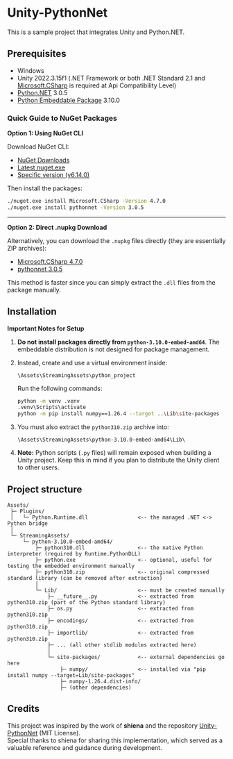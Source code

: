 # Unity-PythonNet

This is a sample project that integrates Unity and Python.NET.

## Prerequisites

- Windows
- Unity 2022.3.15f1 (.NET Framework or both .NET Standard 2.1 and [Microsoft.CSharp](https://www.nuget.org/packages/microsoft.csharp/) is required at Api Compatibility Level)
- [Python.NET](https://www.nuget.org/packages/pythonnet) 3.0.5
- [Python Embeddable Package](https://www.python.org/downloads/windows/) 3.10.0

### Quick Guide to NuGet Packages

**Option 1: Using NuGet CLI**

Download NuGet CLI:

* [NuGet Downloads](https://www.nuget.org/downloads)
* [Latest nuget.exe](https://dist.nuget.org/win-x86-commandline/latest/nuget.exe)
* [Specific version (v6.14.0)](https://dist.nuget.org/win-x86-commandline/v6.14.0/nuget.exe)

Then install the packages:

```bash
./nuget.exe install Microsoft.CSharp -Version 4.7.0
./nuget.exe install pythonnet -Version 3.0.5
```

---

**Option 2: Direct .nupkg Download**

Alternatively, you can download the `.nupkg` files directly (they are essentially ZIP archives):

* [Microsoft.CSharp 4.7.0](https://www.nuget.org/api/v2/package/Microsoft.CSharp/4.7.0)
* [pythonnet 3.0.5](https://www.nuget.org/api/v2/package/pythonnet/3.0.5)

This method is faster since you can simply extract the `.dll` files from the package manually.

## Installation

**Important Notes for Setup**

1. **Do not install packages directly from `python-3.10.0-embed-amd64`**.
   The embeddable distribution is not designed for package management.

2. Instead, create and use a virtual environment inside:

   ```
   \Assets\StreamingAssets\python_project
   ```

   Run the following commands:

   ```bash
   python -m venv .venv
   .venv\Scripts\activate
   python -m pip install numpy==1.26.4 --target ..\Lib\site-packages
   ```

3. You must also extract the `python310.zip` archive into:

   ```
   \Assets\StreamingAssets\python-3.10.0-embed-amd64\Lib\
   ```

4. **Note:** Python scripts (`.py` files) will remain exposed when building a Unity project. Keep this in mind if you plan to distribute the Unity client to other users.

## Project structure

```plaintext
Assets/
 ├─ Plugins/
 │   └─ Python.Runtime.dll                <-- the managed .NET <-> Python bridge
 │
 └─ StreamingAssets/
     └─ python-3.10.0-embed-amd64/
         ├─ python310.dll                 <-- the native Python interpreter (required by Runtime.PythonDLL)
         ├─ python.exe                    <-- optional, useful for testing the embedded environment manually
         ├─ python310.zip                 <-- original compressed standard library (can be removed after extraction)
         │
         └─ Lib/                          <-- must be created manually
             ├─ __future__.py             <-- extracted from python310.zip (part of the Python standard library)
             ├─ os.py                     <-- extracted from python310.zip
             ├─ encodings/                <-- extracted from python310.zip
             ├─ importlib/                <-- extracted from python310.zip
             ├─ ... (all other stdlib modules extracted here)
             │
             └─ site-packages/            <-- external dependencies go here
                 ├─ numpy/                <-- installed via "pip install numpy --target=Lib/site-packages"
                 ├─ numpy-1.26.4.dist-info/
                 ├─ (other dependencies)
```

## Credits

This project was inspired by the work of **shiena** and the repository [Unity-PythonNet](https://github.com/shiena/Unity-PythonNet) (MIT License).  
Special thanks to shiena for sharing this implementation, which served as a valuable reference and guidance during development.
